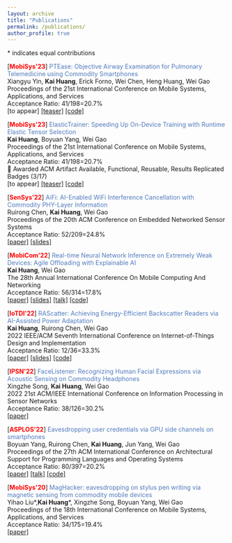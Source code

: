 ```yaml
---
layout: archive
title: "Publications"
permalink: /publications/
author_profile: true
---
```


\* indicates equal contributions

[<b><span style="color:red">MobiSys'23</span></b>] <span style="color:#527bbd">PTEase: Objective Airway Examination for Pulmonary Telemedicine using Commodity Smartphones </span> <br>
Xiangyu Yin, <b>Kai Huang</b>, Erick Forno, Wei Chen, Heng Huang, Wei Gao <br>
Proceedings of the 21st International Conference on Mobile Systems, Applications, and Services <br>
Acceptance Ratio: 41/198=20.7%<br>
[to appear]
[[teaser]](https://youtu.be/Netn1AOdsz8)
[[code]](https://github.com/ericyxy98/PTEase)

[<b><span style="color:red">MobiSys'23</span></b>] <span style="color:#527bbd">ElasticTrainer: Speeding Up On-Device Training with Runtime Elastic Tensor Selection </span> <br>
<b>Kai Huang</b>, Boyuan Yang, Wei Gao <br>
Proceedings of the 21st International Conference on Mobile Systems, Applications, and Services <br>
Acceptance Ratio: 41/198=20.7%<br>
&#127881; Awarded ACM Artifact Available, Functional, Reusable, Results Replicated Badges (3/17) <br>
[to appear]
[[teaser]](https://youtu.be/q86LnqEew_U)
[[code]](https://github.com/HelloKevin07/ElasticTrainer)

[<b><span style="color:red">SenSys'22</span></b>] <span style="color:#527bbd">AiFi: AI-Enabled WiFi Interference Cancellation with Commodity PHY-Layer Information</span> <br>
Ruirong Chen, <b>Kai Huang</b>, Wei Gao <br>
Proceedings of the 20th ACM Conference on Embedded Networked Sensor Systems <br>
Acceptance Ratio: 52/209=24.8%<br>
[[paper]](http://hellokevin07.github.io/files/sensys22-AiFi.pdf)
[[slides]](https://github.com/HelloKevin07/HelloKevin07.github.io/raw/master/files/AiFi-slides.pptx)

[<b><span style="color:red">MobiCom'22</span></b>] <span style="color:#527bbd">Real-time Neural Network Inference on Extremely Weak Devices: Agile Offloading with Explainable AI</span> <br>
<b>Kai Huang</b>, Wei Gao <br>
The 28th Annual International Conference On
Mobile Computing And Networking <br>
Acceptance Ratio: 56/314=17.8%<br>
[[paper]](http://hellokevin07.github.io/files/mobicom22-AgileNN.pdf)
[[slides]](https://github.com/HelloKevin07/HelloKevin07.github.io/raw/master/files/AgileNN-slides.pptx)
[[talk]](https://www.youtube.com/watch?v=OwNRcuTRgwE)
[[code]](https://github.com/HelloKevin07/AgileNN)

[<b><span style="color:red">IoTDI'22</span></b>] <span style="color:#527bbd">RAScatter: Achieving Energy-Efficient Backscatter Readers via AI-Assisted Power Adaptation</span> <br>
<b>Kai Huang</b>, Ruirong Chen, Wei Gao <br>
2022 IEEE/ACM Seventh International Conference on Internet-of-Things Design and Implementation <br>
Acceptance Ratio: 12/36=33.3%<br>
[[paper]](http://hellokevin07.github.io/files/iotdi22-RAScatter.pdf)
[[slides]](https://github.com/HelloKevin07/HelloKevin07.github.io/raw/master/files/RAScatter-slides.pptx)
[[code]](https://github.com/HelloKevin07/RAScatter)

[<b><span style="color:red">IPSN'22</span></b>] <span style="color:#527bbd">FaceListener: Recognizing Human Facial Expressions via Acoustic Sensing on Commodity Headphones</span> <br>
Xingzhe Song, <b>Kai Huang</b>, Wei Gao <br>
2022 21st ACM/IEEE International Conference on Information Processing in Sensor Networks <br>
Acceptance Ratio: 38/126=30.2%<br>
[[paper]](http://hellokevin07.github.io/files/ipsn22-FaceListener.pdf)

[<b><span style="color:red">ASPLOS'22</span></b>] <span style="color:#527bbd">Eavesdropping user credentials via GPU side channels on smartphones</span> <br>
Boyuan Yang, Ruirong Chen, <b>Kai Huang</b>, Jun Yang, Wei Gao <br>
Proceedings of the 27th ACM International Conference on Architectural Support for Programming Languages and Operating Systems <br>
Acceptance Ratio: 80/397=20.2%<br>
[[paper]](http://hellokevin07.github.io/files/asplos22-perfinfer.pdf)
[[talk]](https://www.youtube.com/watch?v=LE9Eyn43zSs)
[[code]](https://github.com/perfinfer/code)

[<b><span style="color:red">MobiSys'20</span></b>] <span style="color:#527bbd">MagHacker: eavesdropping on stylus pen writing via magnetic sensing from commodity mobile devices</span> <br>
Yihao Liu\*,<b>Kai Huang</b>\*, Xingzhe Song, Boyuan Yang, Wei Gao <br>
Proceedings of the 18th International Conference on Mobile Systems, Applications, and Services <br>
Acceptance Ratio: 34/175=19.4%<br>
[[paper]](http://hellokevin07.github.io/files/mobisys20-MagHacker.pdf)
